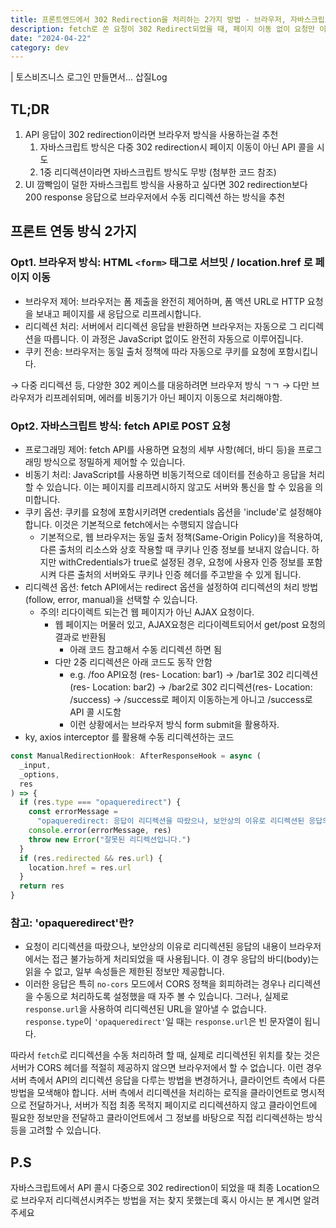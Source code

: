 ```yaml
---
title: 프론트엔드에서 302 Redirection을 처리하는 2가지 방법 - 브라우저, 자바스크립트
description: fetch로 쏜 요청이 302 Redirect되었을 때, 페이지 이동 없이 요청만 이동한다는 점 아셨나요?
date: "2024-04-22"
category: dev
---
```


| 토스비즈니스 로그인 만들면서... 삽질Log

## TL;DR

1. API 응답이 302 redirection이라면 브라우저 방식을 사용하는걸 추천
   1. 자바스크립트 방식은 다중 302 redirection시 페이지 이동이 아닌 API 콜을 시도
   2. 1중 리디렉션이라면 자바스크립트 방식도 무방 (첨부한 코드 참조)
2. UI 깜빡임이 덜한 자바스크립트 방식을 사용하고 싶다면 302 redirection보다 200 response 응답으로 브라우저에서 수동 리디렉션 하는 방식을 추천

## 프론트 연동 방식 2가지

### Opt1. 브라우저 방식: HTML `<form>` 태그로 서브밋 / location.href 로 페이지 이동

- 브라우저 제어: 브라우저는 폼 제출을 완전히 제어하며, 폼 액션 URL로 HTTP 요청을 보내고 페이지를 새 응답으로 리프레시합니다.
- 리디렉션 처리: 서버에서 리디렉션 응답을 반환하면 브라우저는 자동으로 그 리디렉션을 따릅니다. 이 과정은 JavaScript 없이도 완전히 자동으로 이루어집니다.
- 쿠키 전송: 브라우저는 동일 출처 정책에 따라 자동으로 쿠키를 요청에 포함시킵니다.

→ 다중 리디렉션 등, 다양한 302 케이스를 대응하려면 브라우저 방식 ㄱㄱ
→ 다만 브라우저가 리프레쉬되며, 에러를 비동기가 아닌 페이지 이동으로 처리해야함.

### Opt2. 자바스크립트 방식: fetch API로 POST 요청

- 프로그래밍 제어: fetch API를 사용하면 요청의 세부 사항(헤더, 바디 등)을 프로그래밍 방식으로 정밀하게 제어할 수 있습니다.
- 비동기 처리: JavaScript를 사용하면 비동기적으로 데이터를 전송하고 응답을 처리할 수 있습니다. 이는 페이지를 리프레시하지 않고도 서버와 통신을 할 수 있음을 의미합니다.
- 쿠키 옵션: 쿠키를 요청에 포함시키려면 credentials 옵션을 'include'로 설정해야 합니다. 이것은 기본적으로 fetch에서는 수행되지 않습니다
  - 기본적으로, 웹 브라우저는 동일 출처 정책(Same-Origin Policy)을 적용하여, 다른 출처의 리소스와 상호 작용할 때 쿠키나 인증 정보를 보내지 않습니다. 하지만 withCredentials가 true로 설정된 경우, 요청에 사용자 인증 정보를 포함시켜 다른 출처의 서버와도 쿠키나 인증 헤더를 주고받을 수 있게 됩니다.
- 리디렉션 옵션: fetch API에서는 redirect 옵션을 설정하여 리디렉션의 처리 방법(follow, error, manual)을 선택할 수 있습니다.
  - 주의! 리다이렉트 되는건 웹 페이지가 아닌 AJAX 요청이다.
    - 웹 페이지는 머물러 있고, AJAX요청은 리다이렉트되어서 get/post 요청의 결과로 반환됨
      - 아래 코드 참고해서 수동 리디렉션 하면 됨
    - 다만 2중 리디렉션은 아래 코드도 동작 안함
      - e.g. /foo API요청 (res- Location: bar1) → /bar1로 302 리디렉션(res- Location: bar2) → /bar2로 302 리디렉션(res- Location: /success) → /success로 페이지 이동하는게 아니고 /success로 API 콜 시도함
      - 이런 상황에서는 브라우저 방식 form submit을 활용하자.
- ky, axios interceptor 를 활용해 수동 리디렉션하는 코드

```ts
const ManualRedirectionHook: AfterResponseHook = async (
  _input,
  _options,
  res
) => {
  if (res.type === "opaqueredirect") {
    const errorMessage =
      "opaqueredirect: 응답이 리디렉션을 따랐으나, 보안상의 이유로 리디렉션된 응답의 내용이 브라우저에서는 접근 불가합니다."
    console.error(errorMessage, res)
    throw new Error("잘못된 리디렉션입니다.")
  }
  if (res.redirected && res.url) {
    location.href = res.url
  }
  return res
}
```

### 참고: 'opaqueredirect'란?

- 요청이 리디렉션을 따랐으나, 보안상의 이유로 리디렉션된 응답의 내용이 브라우저에서는 접근 불가능하게 처리되었을 때 사용됩니다. 이 경우 응답의 바디(body)는 읽을 수 없고, 일부 속성들은 제한된 정보만 제공합니다.
- 이러한 응답은 특히 `no-cors` 모드에서 CORS 정책을 회피하려는 경우나 리디렉션을 수동으로 처리하도록 설정했을 때 자주 볼 수 있습니다. 그러나, 실제로 `response.url`을 사용하여 리디렉션된 URL을 알아낼 수 없습니다. `response.type`이 `'opaqueredirect'`일 때는 `response.url`은 빈 문자열이 됩니다.

따라서 `fetch`로 리디렉션을 수동 처리하려 할 때, 실제로 리디렉션된 위치를 찾는 것은 서버가 CORS 헤더를 적절히 제공하지 않으면 브라우저에서 할 수 없습니다. 이런 경우 서버 측에서 API의 리디렉션 응답을 다루는 방법을 변경하거나, 클라이언트 측에서 다른 방법을 모색해야 합니다. 서버 측에서 리디렉션을 처리하는 로직을 클라이언트로 명시적으로 전달하거나, 서버가 직접 최종 목적지 페이지로 리디렉션하지 않고 클라이언트에 필요한 정보만을 전달하고 클라이언트에서 그 정보를 바탕으로 직접 리디렉션하는 방식 등을 고려할 수 있습니다.

## P.S

자바스크립트에서 API 콜시 다중으로 302 redirection이 되었을 때 최종 Location으로 브라우저 리디렉션시켜주는 방법을 저는 찾지 못했는데 혹시 아시는 분 계시면 알려주세요
